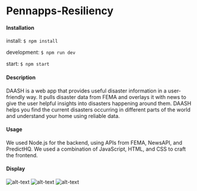 # Pennapps-Resiliency

#### Installation

install: ```$ npm install```

development: ```$ npm run dev```

start: ```$ npm start```

#### Description

DAASH is a web app that provides useful disaster information in a user-friendly way. It pulls disaster data from FEMA and overlays it with news to give the user helpful insights into disasters happening around them. DAASH helps you find the current disasters occurring in different parts of the world and understand your home using reliable data.

#### Usage

We used Node.js for the backend, using APIs from FEMA, NewsAPI, and PredictHQ. We used a combination of JavaScript, HTML, and CSS to craft the frontend.

#### Display

![alt-text](https://github.com/Skycocoo/Pennapps-DAASH/blob/master/screenshot/home.png?raw=true)
![alt-text](https://github.com/Skycocoo/Pennapps-DAASH/blob/master/screenshot/map.png?raw=true)
![alt-text](https://github.com/Skycocoo/Pennapps-DAASH/blob/master/screenshot/about.png?raw=true)
